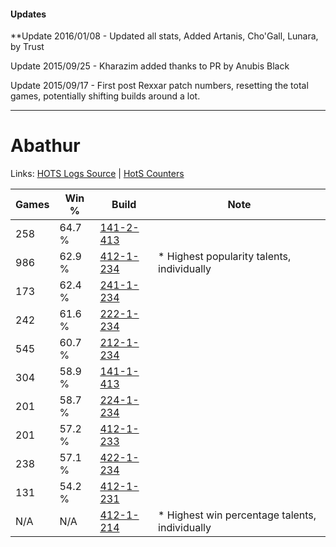#### Updates
**Update 2016/01/08 - Updated all stats, Added Artanis, Cho'Gall, Lunara, by Trust

Update 2015/09/25 - Kharazim added thanks to PR by Anubis Black

Update 2015/09/17 - First post Rexxar patch numbers, resetting the total games, potentially shifting builds around a lot.

***

# Abathur

Links: [HOTS Logs Source](https://www.hotslogs.com/Sitewide/HeroDetails?Hero=Abathur) | [HotS Counters](http://hotscounters.com/#/hero/Abathur)

Games  | Win %  | Build     | Note
-----  | -----  | -----     | ----
258    | 64.7 % | [141-2-413](http://www.heroesfire.com/hots/talent-calculator/abathur#hYEz) | 
986    | 62.9 % | [412-1-234](http://www.heroesfire.com/hots/talent-calculator/abathur#rtaI) | * Highest popularity talents, individually
173    | 62.4 % | [241-1-234](http://www.heroesfire.com/hots/talent-calculator/abathur#lM5Y) | 
242    | 61.6 % | [222-1-234](http://www.heroesfire.com/hots/talent-calculator/abathur#kdio) | 
545    | 60.7 % | [212-1-234](http://www.heroesfire.com/hots/talent-calculator/abathur#kFII) | 
304    | 58.9 % | [141-1-413](http://www.heroesfire.com/hots/talent-calculator/abathur#hX_L) | 
201    | 58.7 % | [224-1-234](http://www.heroesfire.com/hots/talent-calculator/abathur#kibI) | 
201    | 57.2 % | [412-1-233](http://www.heroesfire.com/hots/talent-calculator/abathur#rtaH) | 
238    | 57.1 % | [422-1-234](http://www.heroesfire.com/hots/talent-calculator/abathur#sF-o) | 
131    | 54.2 % | [412-1-231](http://www.heroesfire.com/hots/talent-calculator/abathur#rtaF) | 
N/A    | N/A    | [412-1-214](http://www.heroesfire.com/hots/talent-calculator/abathur#rtZ-) | * Highest win percentage talents, individually
